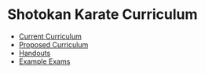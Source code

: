 # Shotokan Karate Curriculum

* [Current Curriculum](/curriculum/current/README.md)
* [Proposed Curriculum](/curriculum/proposed/README.md)
* [Handouts](/handouts/README.md)
* [Example Exams](/exams/README.md)
